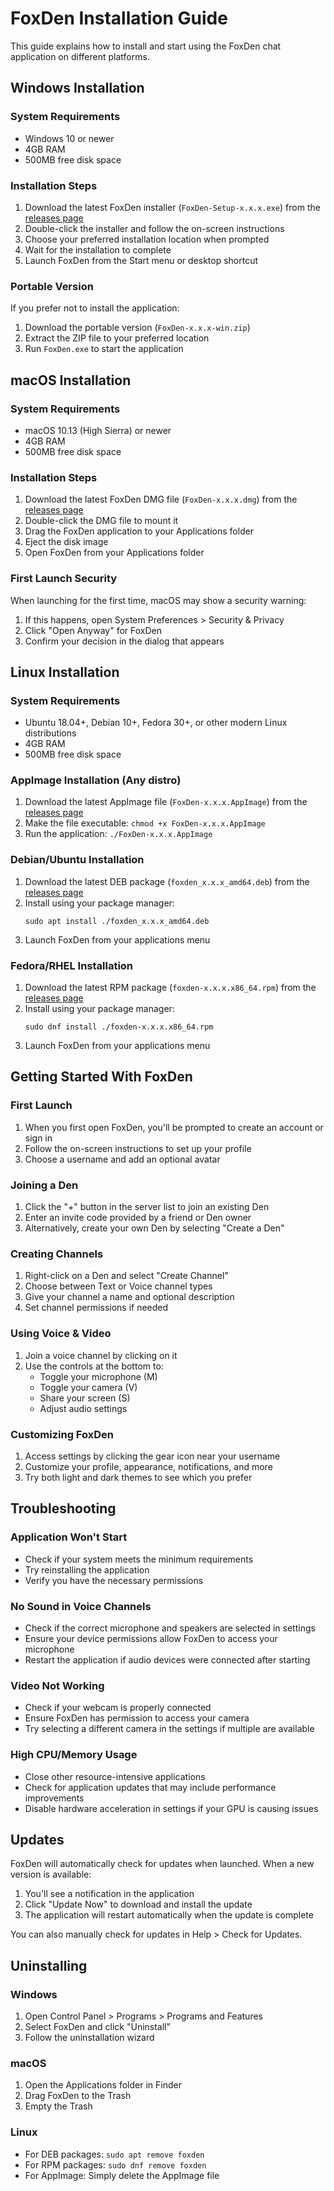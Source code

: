 # FoxDen Installation Guide

This guide explains how to install and start using the FoxDen chat application on different platforms.

## Windows Installation

### System Requirements
- Windows 10 or newer
- 4GB RAM
- 500MB free disk space

### Installation Steps
1. Download the latest FoxDen installer (`FoxDen-Setup-x.x.x.exe`) from the [releases page](https://github.com/yourusername/foxden/releases)
2. Double-click the installer and follow the on-screen instructions
3. Choose your preferred installation location when prompted
4. Wait for the installation to complete
5. Launch FoxDen from the Start menu or desktop shortcut

### Portable Version
If you prefer not to install the application:
1. Download the portable version (`FoxDen-x.x.x-win.zip`)
2. Extract the ZIP file to your preferred location
3. Run `FoxDen.exe` to start the application

## macOS Installation

### System Requirements
- macOS 10.13 (High Sierra) or newer
- 4GB RAM
- 500MB free disk space

### Installation Steps
1. Download the latest FoxDen DMG file (`FoxDen-x.x.x.dmg`) from the [releases page](https://github.com/yourusername/foxden/releases)
2. Double-click the DMG file to mount it
3. Drag the FoxDen application to your Applications folder
4. Eject the disk image
5. Open FoxDen from your Applications folder

### First Launch Security
When launching for the first time, macOS may show a security warning:
1. If this happens, open System Preferences > Security & Privacy
2. Click "Open Anyway" for FoxDen
3. Confirm your decision in the dialog that appears

## Linux Installation

### System Requirements
- Ubuntu 18.04+, Debian 10+, Fedora 30+, or other modern Linux distributions
- 4GB RAM
- 500MB free disk space

### AppImage Installation (Any distro)
1. Download the latest AppImage file (`FoxDen-x.x.x.AppImage`) from the [releases page](https://github.com/yourusername/foxden/releases)
2. Make the file executable: `chmod +x FoxDen-x.x.x.AppImage`
3. Run the application: `./FoxDen-x.x.x.AppImage`

### Debian/Ubuntu Installation
1. Download the latest DEB package (`foxden_x.x.x_amd64.deb`) from the [releases page](https://github.com/yourusername/foxden/releases)
2. Install using your package manager:
   ```
   sudo apt install ./foxden_x.x.x_amd64.deb
   ```
3. Launch FoxDen from your applications menu

### Fedora/RHEL Installation
1. Download the latest RPM package (`foxden-x.x.x.x86_64.rpm`) from the [releases page](https://github.com/yourusername/foxden/releases)
2. Install using your package manager:
   ```
   sudo dnf install ./foxden-x.x.x.x86_64.rpm
   ```
3. Launch FoxDen from your applications menu

## Getting Started With FoxDen

### First Launch
1. When you first open FoxDen, you'll be prompted to create an account or sign in
2. Follow the on-screen instructions to set up your profile
3. Choose a username and add an optional avatar

### Joining a Den
1. Click the "+" button in the server list to join an existing Den
2. Enter an invite code provided by a friend or Den owner
3. Alternatively, create your own Den by selecting "Create a Den"

### Creating Channels
1. Right-click on a Den and select "Create Channel"
2. Choose between Text or Voice channel types
3. Give your channel a name and optional description
4. Set channel permissions if needed

### Using Voice & Video
1. Join a voice channel by clicking on it
2. Use the controls at the bottom to:
   - Toggle your microphone (M)
   - Toggle your camera (V)
   - Share your screen (S)
   - Adjust audio settings

### Customizing FoxDen
1. Access settings by clicking the gear icon near your username
2. Customize your profile, appearance, notifications, and more
3. Try both light and dark themes to see which you prefer

## Troubleshooting

### Application Won't Start
- Check if your system meets the minimum requirements
- Try reinstalling the application
- Verify you have the necessary permissions

### No Sound in Voice Channels
- Check if the correct microphone and speakers are selected in settings
- Ensure your device permissions allow FoxDen to access your microphone
- Restart the application if audio devices were connected after starting

### Video Not Working
- Check if your webcam is properly connected
- Ensure FoxDen has permission to access your camera
- Try selecting a different camera in the settings if multiple are available

### High CPU/Memory Usage
- Close other resource-intensive applications
- Check for application updates that may include performance improvements
- Disable hardware acceleration in settings if your GPU is causing issues

## Updates

FoxDen will automatically check for updates when launched. When a new version is available:

1. You'll see a notification in the application
2. Click "Update Now" to download and install the update
3. The application will restart automatically when the update is complete

You can also manually check for updates in Help > Check for Updates.

## Uninstalling

### Windows
1. Open Control Panel > Programs > Programs and Features
2. Select FoxDen and click "Uninstall"
3. Follow the uninstallation wizard

### macOS
1. Open the Applications folder in Finder
2. Drag FoxDen to the Trash
3. Empty the Trash

### Linux
- For DEB packages: `sudo apt remove foxden`
- For RPM packages: `sudo dnf remove foxden`
- For AppImage: Simply delete the AppImage file
